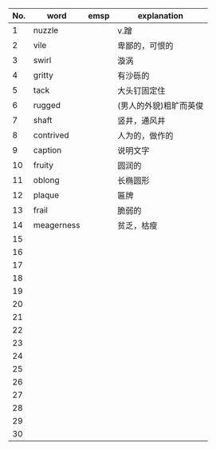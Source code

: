 |No.|word|emsp|explanation|
|----|----|----|----|
| 1 | nuzzle || v.蹭 |
| 2 | vile || 卑鄙的，可恨的 |
| 3 | swirl || 漩涡 |
| 4 | gritty || 有沙砾的 |
| 5 | tack || 大头钉固定住 |
| 6 | rugged || (男人的外貌)粗旷而英俊 |
| 7 | shaft || 竖井，通风井 |
| 8 | contrived || 人为的，做作的 |
| 9 | caption || 说明文字 |
| 10 | fruity || 圆润的 |
| 11 | oblong || 长椭圆形 |
| 12 | plaque || 匾牌 |
| 13 | frail || 脆弱的 |
| 14 | meagerness || 贫乏，枯瘦 |
| 15 |  ||  |
| 16 |  ||  |
| 17 |  ||  |
| 18 |  ||  |
| 19 |  ||  |
| 20 |  ||  |
| 21 |  ||  |
| 22 |  ||  |
| 23 |  ||  |
| 24 |  ||  |
| 25 |  ||  |
| 26 |  ||  |
| 27 |  ||  |
| 28 |  ||  |
| 29 |  ||  |
| 30 |  ||  |